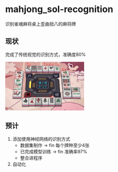 # mahjong_sol-recognition
识别雀魂麻将桌上歪曲扭八的麻将牌

## 现状
完成了传统视觉的识别方式，准确度80%

<img width="250" src="docs/result-preview.png"/>

## 预计
1. 添加使用神经网络的识别方式
    - 数据集制作 -> fin 每个牌种至少4张 
    - 已完成模型训练 -> fin 准确率97%
    - 整合进程序
2. 自动化
